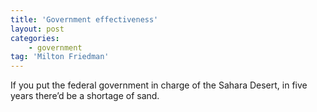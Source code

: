 ```yaml
---
title: 'Government effectiveness'
layout: post
categories:
    - government
tag: 'Milton Friedman'
---
```


If you put the federal government in charge of the Sahara Desert, in five years there’d be a shortage of sand.